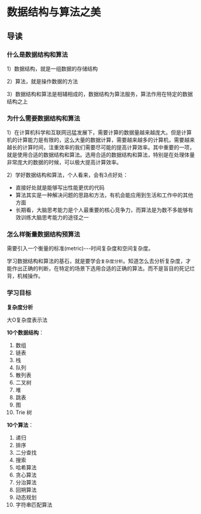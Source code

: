 # 数据结构与算法之美

## 导读

### 什么是数据结构和算法

1）数据结构，就是一组数据的存储结构

2）算法，就是操作数据的方法

3）数据结构和算法是相辅相成的，数据结构为算法服务，算法作用在特定的数据结构之上

### 为什么需要数据结构和算法

1）在计算机科学和互联网迅猛发展下，需要计算的数据量越来越庞大。但是计算机的计算能力是有限的，这么大量的数据计算，需要越来越多的计算机，需要越来越长的计算时间，注重效率的我们需要尽可能的提高计算效率。其中重要的一项，就是使用合适的数据结构和算法。选用合适的数据结构和算法，特别是在处理体量非常庞大的数据的时候，可以极大提高计算效率。

2）学好数据结构和算法，个人看来，会有3点好处：
  - 直接好处就是能够写出性能更优的代码
  - 算法其实是一种解决问题的思路和方法，有机会能应用到生活和工作中的其他方面
  - 长期看，大脑思考能力是个人最重要的核心竞争力，而算法是为数不多能够有效训练大脑思考能力的途径之一

### 怎么样衡量数据结构预算法

需要引入一个衡量的标准(metric)---时间复杂度和空间复杂度。

学习数据结构和算法的基石，就是要学会`复杂度分析`。知道怎么去分析复杂度，才能作出正确的判断，在特定的场景下选用合适的正确的算法。而不是盲目的死记烂背，机械操作。

### 学习目标

**复杂度分析**

大O复杂度表示法

**10个数据结构**：

1. 数组
2. 链表
3. 栈
4. 队列
5. 散列表
6. 二叉树
7. 堆
8. 跳表
9. 图
10. Trie 树

**10个算法**：

1. 递归
2. 排序
3. 二分查找
4. 搜索
5. 哈希算法
6. 贪心算法
7. 分治算法
8. 回朔算法
9. 动态规划
10. 字符串匹配算法
